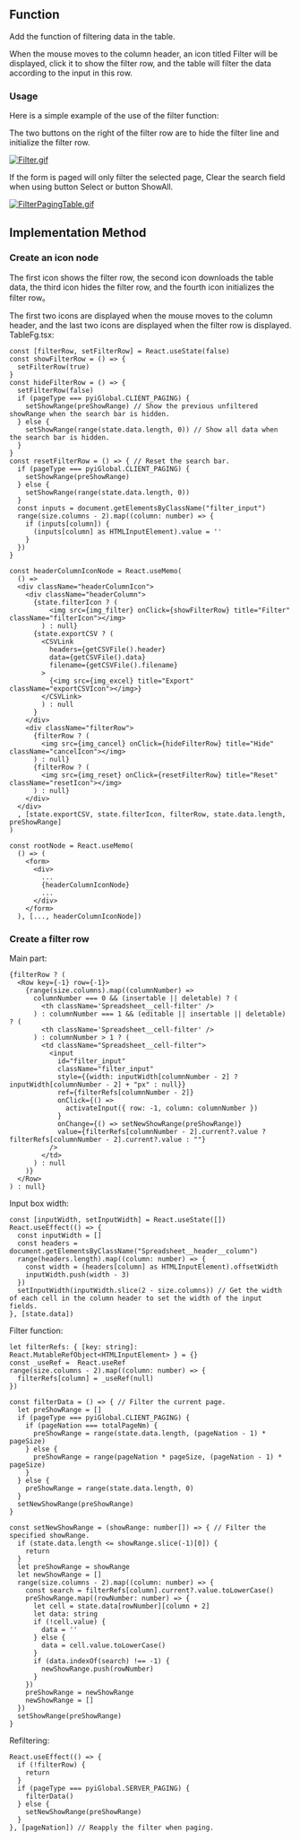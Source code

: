 ## Function

Add the function of filtering data in the table.

When the mouse moves to the column header, an icon titled Filter will be
displayed, click it to show the filter row, and the table will filter the data
according to the input in this row.

### Usage

Here is a simple example of the use of the filter function:

The two buttons on the right of the filter row are to hide the filter line and
initialize the filter row.

[![Filter.gif](images/Filter.gif)](images/Filter.gif)

If the form is paged will only filter the selected page, Clear the search
field when using button Select or button ShowAll.

[![FilterPagingTable.gif](images/FilterPagingTable.gif)](images/FilterPagingTable.gif)

## Implementation Method

### Create an icon node

The first icon shows the filter row, the second icon downloads the table data,
the third icon hides the filter row, and the fourth icon initializes the
filter row。

The first two icons are displayed when the mouse moves to the column header,
and the last two icons are displayed when the filter row is displayed.
TableFg.tsx:

    
    
    const [filterRow, setFilterRow] = React.useState(false)
    const showFilterRow = () => {
      setFilterRow(true)
    }
    const hideFilterRow = () => {
      setFilterRow(false)
      if (pageType === pyiGlobal.CLIENT_PAGING) {
        setShowRange(preShowRange) // Show the previous unfiltered showRange when the search bar is hidden.
      } else {
        setShowRange(range(state.data.length, 0)) // Show all data when the search bar is hidden.
      }
    }
    const resetFilterRow = () => { // Reset the search bar.
      if (pageType === pyiGlobal.CLIENT_PAGING) {
        setShowRange(preShowRange)
      } else {
        setShowRange(range(state.data.length, 0))
      }
      const inputs = document.getElementsByClassName("filter_input")
      range(size.columns - 2).map((column: number) => {
        if (inputs[column]) {
          (inputs[column] as HTMLInputElement).value = ''
        } 
      })
    }
    
    const headerColumnIconNode = React.useMemo(
      () => 
      <div className="headerColumnIcon">
        <div className="headerColumn">
          {state.filterIcon ? (
              <img src={img_filter} onClick={showFilterRow} title="Filter" className="filterIcon"></img>
            ) : null}
          {state.exportCSV ? (
            <CSVLink
              headers={getCSVFile().header}
              data={getCSVFile().data}
              filename={getCSVFile().filename}
            >
              {<img src={img_excel} title="Export" className="exportCSVIcon"></img>}
            </CSVLink>
            ) : null
          }
        </div>
        <div className="filterRow">
          {filterRow ? (
            <img src={img_cancel} onClick={hideFilterRow} title="Hide" className="cancelIcon"></img>
          ) : null}
          {filterRow ? (
            <img src={img_reset} onClick={resetFilterRow} title="Reset" className="resetIcon"></img>
          ) : null}
        </div>
      </div>
      , [state.exportCSV, state.filterIcon, filterRow, state.data.length, preShowRange]
    )
    
    const rootNode = React.useMemo(
      () => (
        <form>
          <div>
            ...
            {headerColumnIconNode}
            ...
          </div>
        </form>
      ), [..., headerColumnIconNode])
    

### Create a filter row

Main part:

    
    
    {filterRow ? (
      <Row key={-1} row={-1}>
        {range(size.columns).map((columnNumber) =>
          columnNumber === 0 && (insertable || deletable) ? (
            <th className='Spreadsheet__cell-filter' />
          ) : columnNumber === 1 && (editable || insertable || deletable) ? (
            <th className='Spreadsheet__cell-filter' />
          ) : columnNumber > 1 ? (
            <td className="Spreadsheet__cell-filter">
              <input
                id="filter_input"
                className="filter_input"
                style={{width: inputWidth[columnNumber - 2] ? inputWidth[columnNumber - 2] + "px" : null}}
                ref={filterRefs[columnNumber - 2]}
                onClick={() =>
                  activateInput({ row: -1, column: columnNumber })
                }
                onChange={() => setNewShowRange(preShowRange)}
                value={filterRefs[columnNumber - 2].current?.value ? filterRefs[columnNumber - 2].current?.value : ""}
              />                  
            </td>
          ) : null
        )}
      </Row>
    ) : null}
    

Input box width:

    
    
    const [inputWidth, setInputWidth] = React.useState([])
    React.useEffect(() => {
      const inputWidth = []
      const headers = document.getElementsByClassName("Spreadsheet__header__column")
      range(headers.length).map((column: number) => {
        const width = (headers[column] as HTMLInputElement).offsetWidth
        inputWidth.push(width - 3)
      })
      setInputWidth(inputWidth.slice(2 - size.columns)) // Get the width of each cell in the column header to set the width of the input fields.
    }, [state.data])
    

Filter function:

    
    
    let filterRefs: { [key: string]: React.MutableRefObject<HTMLInputElement> } = {}
    const _useRef =  React.useRef
    range(size.columns - 2).map((column: number) => {
      filterRefs[column] = _useRef(null)
    })
    
    const filterData = () => { // Filter the current page.
      let preShowRange = []
      if (pageType === pyiGlobal.CLIENT_PAGING) {
        if (pageNation === totalPageNm) {
          preShowRange = range(state.data.length, (pageNation - 1) * pageSize)
        } else {
          preShowRange = range(pageNation * pageSize, (pageNation - 1) * pageSize)
        }
      } else {
        preShowRange = range(state.data.length, 0)
      }
      setNewShowRange(preShowRange)
    } 
    
    const setNewShowRange = (showRange: number[]) => { // Filter the specified showRange.
      if (state.data.length <= showRange.slice(-1)[0]) {
        return
      }
      let preShowRange = showRange
      let newShowRange = []
      range(size.columns - 2).map((column: number) => {
        const search = filterRefs[column].current?.value.toLowerCase()
        preShowRange.map((rowNumber: number) => {
          let cell = state.data[rowNumber][column + 2]
          let data: string
          if (!cell.value) {
            data = ''
          } else {
            data = cell.value.toLowerCase()
          }
          if (data.indexOf(search) !== -1) {
            newShowRange.push(rowNumber)
          }
        })
        preShowRange = newShowRange
        newShowRange = []
      })
      setShowRange(preShowRange)
    }
    

Refiltering:

    
    
    React.useEffect(() => {
      if (!filterRow) {
        return
      }
      if (pageType === pyiGlobal.SERVER_PAGING) {
        filterData()
      } else {
        setNewShowRange(preShowRange)
      }
    }, [pageNation]) // Reapply the filter when paging.
    

